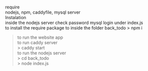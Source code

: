 require <br>
nodejs, npm, caddyfile, mysql server <br>
Instalation <br>
inside the nodejs server check password mysql login under index.js<br>
to install the require package to inside the folder back_todo \> npm i <br>
>to run the website app <br>
to run caddy server <br>
\> caddy start <br>
to run the nodejs server <br> 
\> cd back_todo <br>
\> node index.js <br>